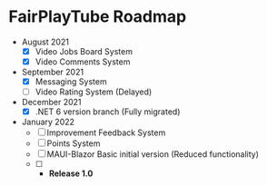 # FairPlayTube Roadmap

* August 2021
  * [x] Video Jobs Board System 
  * [x] Video Comments System
* September 2021
  * [x] Messaging System
  * [ ] Video Rating System (Delayed)
* December 2021
  * [x] .NET 6 version branch (Fully migrated)
* January 2022
   * [ ] Improvement Feedback System
   * [ ] Points System
   * [ ] MAUI-Blazor Basic initial version (Reduced functionality)
   * [ ] * **Release 1.0**
